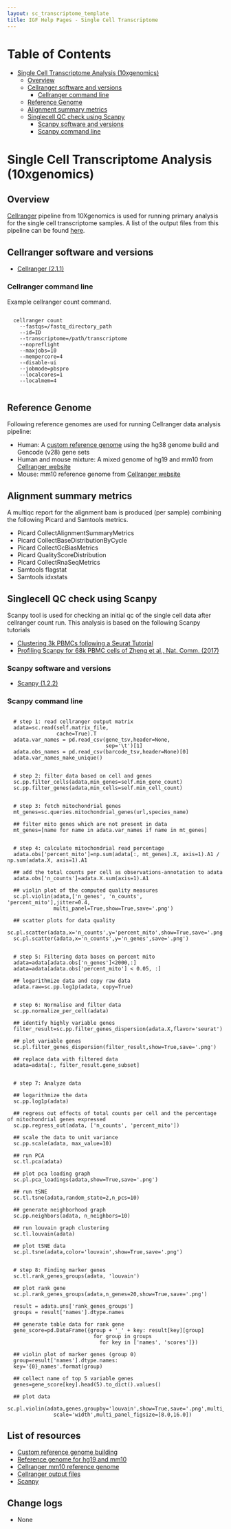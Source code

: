 ```yaml
---
layout: sc_transcriptome_template
title: IGF Help Pages - Single Cell Transcriptome
---
```

# Table of Contents
* [Single Cell Transcriptome Analysis (10xgenomics)](#single-cell-transcriptome-analysis-(10xgenomics))
  * [Overview](#overview)
  * [Cellranger software and versions](#cellranger-software-and-versions)
    * [Cellranger command line](#cellranger-command-line)
  * [Reference Genome](#reference-genome)
  * [Alignment summary metrics](#alignment-summary-metrics)
  * [Singlecell QC check using Scanpy](#singlecell-qc-check-using-scanpy)
    * [Scanpy software and versions](#scanpy-software-and-versions)
    * [Scanpy command line](#scanpy-command-line)

# Single Cell Transcriptome Analysis (10xgenomics)

## Overview

[Cellranger]((https://support.10xgenomics.com/single-cell-gene-expression/software/downloads/latest)) pipeline from 10Xgenomics is used for running primary analysis for the single cell transcriptome samples. A list of the output files from this pipeline can be found [here](https://support.10xgenomics.com/single-cell-gene-expression/software/pipelines/latest/output/overview).

## Cellranger software and versions

* [Cellranger (2.1.1)](https://support.10xgenomics.com/single-cell-gene-expression/software/downloads/latest)

### Cellranger command line
Example cellranger count command.

<pre><code>
  cellranger count 
    --fastqs=/fastq_directory_path 
    --id=ID 
    --transcriptome=/path/transcriptome
    --nopreflight 
    --maxjobs=10 
    --mempercore=4 
    --disable-ui 
    --jobmode=pbspro 
    --localcores=1 
    --localmem=4
    
</code></pre>


## Reference Genome

Following reference genomes are used for running Cellranger data analysis pipeline:

* Human: A [custom reference genome](https://support.10xgenomics.com/single-cell-gene-expression/software/pipelines/latest/advanced/references) using the hg38 genome build and Gencode (v28) gene sets
* Human and mouse mixture:  A mixed genome of hg19 and mm10 from [Cellranger website](http://cf.10xgenomics.com/supp/cell-exp/refdata-cellranger-hg19-and-mm10-2.1.0.tar.gz)
* Mouse: mm10 reference genome from [Cellranger website](http://cf.10xgenomics.com/supp/cell-exp/refdata-cellranger-mm10-2.1.0.tar.gz)


## Alignment summary metrics

A multiqc report for the alignment bam is produced (per sample) combining the following Picard and Samtools metrics.

* Picard CollectAlignmentSummaryMetrics
* Picard CollectBaseDistributionByCycle
* Picard CollectGcBiasMetrics
* Picard QualityScoreDistribution
* Picard CollectRnaSeqMetrics
* Samtools flagstat
* Samtools idxstats

## Singlecell QC check using Scanpy

Scanpy tool is used for checking an initial qc of the single cell data after cellranger count run. This analysis is based on the following Scanpy tutorials

 * [Clustering 3k PBMCs following a Seurat Tutorial](https://nbviewer.jupyter.org/github/theislab/scanpy_usage/blob/master/170505_seurat/seurat.ipynb)
 * [Profiling Scanpy for 68k PBMC cells of Zheng et al., Nat. Comm. (2017)](https://nbviewer.jupyter.org/github/theislab/scanpy_usage/blob/master/170503_zheng17/zheng17.ipynb)

### Scanpy software and versions

* [Scanpy (1.2.2)](https://scanpy.readthedocs.io/en/latest/)

### Scanpy command line

<pre><code>
  # step 1: read cellranger output matrix
  adata=sc.read(self.matrix_file,
                cache=True).T
  adata.var_names = pd.read_csv(gene_tsv,header=None,
                                sep='\t')[1]
  adata.obs_names = pd.read_csv(barcode_tsv,header=None)[0]
  adata.var_names_make_unique()


  # step 2: filter data based on cell and genes
  sc.pp.filter_cells(adata,min_genes=self.min_gene_count)
  sc.pp.filter_genes(adata,min_cells=self.min_cell_count)


  # step 3: fetch mitochondrial genes
  mt_genes=sc.queries.mitochondrial_genes(url,species_name)

  ## filter mito genes which are not present in data
  mt_genes=[name for name in adata.var_names if name in mt_genes]           


  # step 4: calculate mitochondrial read percentage
  adata.obs['percent_mito']=np.sum(adata[:, mt_genes].X, axis=1).A1 / np.sum(adata.X, axis=1).A1

  ## add the total counts per cell as observations-annotation to adata
  adata.obs['n_counts']=adata.X.sum(axis=1).A1

  ## violin plot of the computed quality measures                   
  sc.pl.violin(adata,['n_genes', 'n_counts', 'percent_mito'],jitter=0.4,
               multi_panel=True,show=True,save='.png')                                                 

  ## scatter plots for data quality    
  sc.pl.scatter(adata,x='n_counts',y='percent_mito',show=True,save='.png')                                                    
  sc.pl.scatter(adata,x='n_counts',y='n_genes',save='.png')                                                


  # step 5: Filtering data bases on percent mito
  adata=adata[adata.obs['n_genes']<2000,:]
  adata=adata[adata.obs['percent_mito'] < 0.05, :]

  ## logarithmize data and copy raw data
  adata.raw=sc.pp.log1p(adata, copy=True)                                   


  # step 6: Normalise and filter data
  sc.pp.normalize_per_cell(adata)

  ## identify highly variable genes
  filter_result=sc.pp.filter_genes_dispersion(adata.X,flavor='seurat')

  ## plot variable genes            
  sc.pl.filter_genes_dispersion(filter_result,show=True,save='.png')                                

  ## replace data with filtered data
  adata=adata[:, filter_result.gene_subset]                                 


  # step 7: Analyze data

  ## logarithmize the data
  sc.pp.log1p(adata)

  ## regress out effects of total counts per cell and the percentage of mitochondrial genes expressed                                                        
  sc.pp.regress_out(adata, ['n_counts', 'percent_mito'])  

  ## scale the data to unit variance                  
  sc.pp.scale(adata, max_value=10)

  ## run PCA                                       
  sc.tl.pca(adata)

  ## plot pca loading graph                                                          
  sc.pl.pca_loadings(adata,show=True,save='.png')                                           

  ## run tSNE
  sc.tl.tsne(adata,random_state=2,n_pcs=10)                       

  ## generate neighborhood graph                               
  sc.pp.neighbors(adata, n_neighbors=10)

  ## run louvain graph clustering                                  
  sc.tl.louvain(adata)

  ## plot tSNE data                                                  
  sc.pl.tsne(adata,color='louvain',show=True,save='.png')                                                   


  # step 8: Finding marker genes
  sc.tl.rank_genes_groups(adata, 'louvain')

  ## plot rank gene
  sc.pl.rank_genes_groups(adata,n_genes=20,show=True,save='.png')                                      

  result = adata.uns['rank_genes_groups']
  groups = result['names'].dtype.names

  ## generate table data for rank gene
  gene_score=pd.DataFrame({group + '_' + key: result[key][group]
                            for group in groups 
                              for key in ['names', 'scores']})               

  ## violin plot of marker genes (group 0)
  group=result['names'].dtype.names:
  key='{0}_names'.format(group)

  ## collect name of top 5 variable genes
  genes=gene_score[key].head(5).to_dict().values()

  ## plot data
  sc.pl.violin(adata,genes,groupby='louvain',show=True,save='.png',multi_panel=False,
               scale='width',multi_panel_figsize=[8.0,16.0])     
</code></pre>

## List of resources

* [Custom reference genome building](https://support.10xgenomics.com/single-cell-gene-expression/software/pipelines/latest/advanced/references)
* [Reference genome for hg19 and mm10](http://cf.10xgenomics.com/supp/cell-exp/refdata-cellranger-hg19-and-mm10-2.1.0.tar.gz)
* [Cellranger mm10 reference genome](http://cf.10xgenomics.com/supp/cell-exp/refdata-cellranger-mm10-2.1.0.tar.gz)
* [Cellranger output files](https://support.10xgenomics.com/single-cell-gene-expression/software/pipelines/latest/output/overview)
* [Scanpy](https://scanpy.readthedocs.io/en/latest/)

## Change logs

* None

